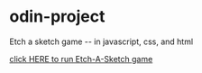# odin-project

Etch a sketch game
-- in javascript, css, and html


[click HERE to run Etch-A-Sketch game](https://github.com/Candice-Cao-0510/odin-project/blob/main/index.html)
